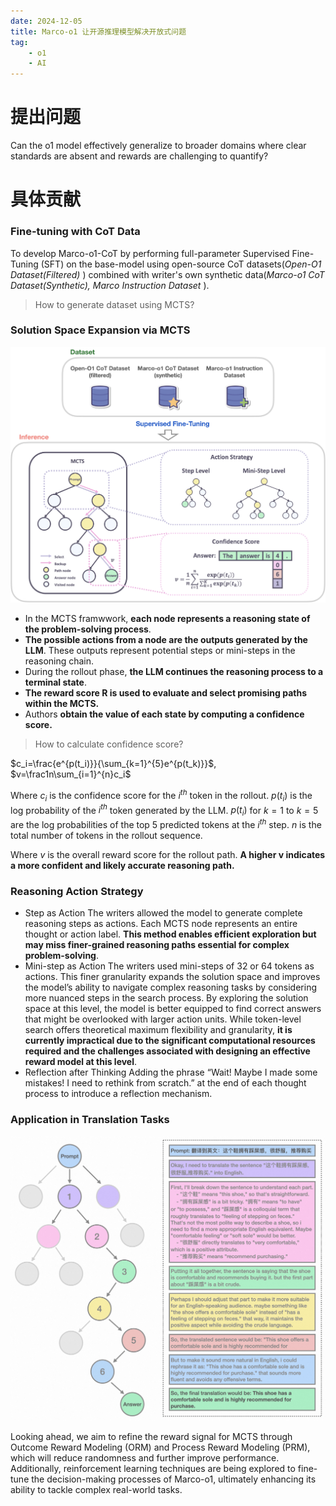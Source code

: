 ```yaml
---
date: 2024-12-05
title: Marco-o1 让开源推理模型解决开放式问题
tag:
    - o1
    - AI
---
```


# 提出问题

Can the o1 model effectively generalize to broader domains where clear standards are absent and rewards are challenging to quantify?

# 具体贡献

### Fine-tuning with CoT Data

To develop Marco-o1-CoT by performing full-parameter Supervised Fine-Tuning (SFT) on the base-model using open-source CoT datasets(_Open-O1 Dataset(Filtered)_ ) combined with writer's own synthetic data(_Marco-o1 CoT Dataset(Synthetic), Marco Instruction Dataset_ ).

> How to generate dataset using MCTS?

### Solution Space Expansion via MCTS

![](images/W3kobAENzoIo44xlInEc2ag9nrb.jpg)

- In the MCTS framwwork, **each node represents a reasoning state of the problem-solving process**.
- **The possible actions from a node are the outputs generated by the LLM**. These outputs represent potential steps or mini-steps in the reasoning chain.
- During the rollout phase, **the LLM continues the reasoning process to a terminal state**.
- **The reward score R is used to evaluate and select promising paths within the MCTS.**
- Authors **obtain the value of each state by computing a confidence score.**

> How to calculate confidence score?

$c_i=\frac{e^{p(t_i)}}{\sum_{k=1}^{5}e^{p(t_k)}}$, $v=\frac1n\sum_{i=1}^{n}c_i$

Where $c_i$ is the confidence score for the $i^{th}$ token in the rollout. $p(t_i)$ is the log probability of the $i^{th}$ token generated by the LLM. $p(t_i)$ for $k=1$ to $k=5$ are the log probabilities of the top 5 predicted tokens at the $i^{th}$ step.
$n$ is the total number of tokens in the rollout sequence.

Where $v$ is the overall reward score for the rollout path. **A higher **$\textbf{v}$** indicates a more confident and likely accurate reasoning path.**

### Reasoning Action Strategy

- Step as Action
  The writers allowed the model to generate complete reasoning steps as actions. Each MCTS node represents an entire thought or action label. **This method enables efficient exploration but may miss finer-grained reasoning paths essential for complex problem-solving**.
- Mini-step as Action
  The writers used mini-steps of 32 or 64 tokens as actions. This finer granularity expands the solution space and improves the model’s ability to navigate complex reasoning tasks by considering more nuanced steps in the search process. By exploring the solution space at this level, the model is better equipped to find correct answers that might be overlooked with larger action units.
  While token-level search offers theoretical maximum flexibility and granularity, **it is currently impractical due to the significant computational resources required and the challenges associated with designing an effective reward model at this level**.
- Reflection after Thinking
  Adding the phrase “Wait! Maybe I made some mistakes! I need to rethink from scratch.” at the end of each thought process to introduce a reflection mechanism.

### Application in Translation Tasks

![](images/WEFLbOhXCov4DjxMPyNcBfrDnsf.png)

Looking ahead, we aim to refine the reward signal for MCTS through Outcome Reward Modeling (ORM) and Process Reward Modeling (PRM), which will reduce randomness and further improve performance. Additionally, reinforcement learning techniques are being explored to fine-tune the decision-making processes of Marco-o1, ultimately enhancing its ability to tackle complex real-world tasks.
